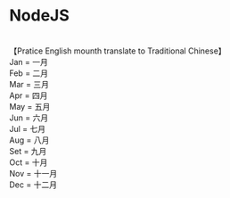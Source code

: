 # NodeJS
</br>
【Pratice English mounth translate to Traditional Chinese】
</br>
Jan = 一月
</br>
Feb = 二月
</br>
Mar = 三月
</br>
Apr = 四月
</br>
May = 五月
</br>
Jun = 六月
</br>
Jul = 七月
</br>
Aug = 八月
</br>
Set = 九月
</br>
Oct = 十月
</br>
Nov = 十一月
</br>
Dec = 十二月
